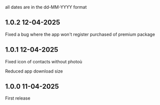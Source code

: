 all dates are in the dd-MM-YYYY format

## 1.0.2 12-04-2025
Fixed a bug where the app won't register purchased of premium package

## 1.0.1 12-04-2025

Fixed icon of contacts without photoù

Reduced app download size


## 1.0.0 11-04-2025

First release
